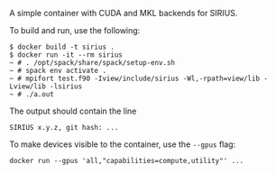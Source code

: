 A simple container with CUDA and MKL backends for SIRIUS.

To build and run, use the following:

```
$ docker build -t sirius .
$ docker run -it --rm sirius
~ # . /opt/spack/share/spack/setup-env.sh
~ # spack env activate .
~ # mpifort test.f90 -Iview/include/sirius -Wl,-rpath=view/lib -Lview/lib -lsirius
~ # ./a.out
```

The output should contain the line
```
SIRIUS x.y.z, git hash: ...
```

To make devices visible to the container, use the `--gpus` flag:

```
docker run --gpus 'all,"capabilities=compute,utility"' ...
```
